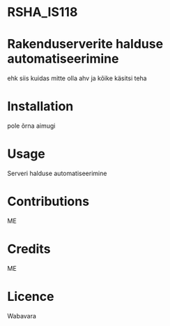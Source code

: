 # RSHA_IS118

# Rakenduserverite halduse automatiseerimine
ehk siis kuidas mitte olla ahv ja kõike käsitsi teha

# Installation

pole õrna aimugi

# Usage
Serveri halduse automatiseerimine

# Contributions
ME

# Credits
ME

# Licence
Wabavara
